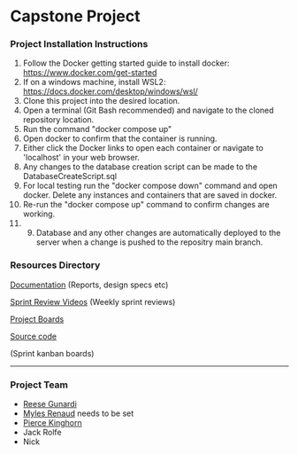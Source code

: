 # Capstone Project

### Project Installation Instructions
1. Follow the Docker getting started guide to install docker: https://www.docker.com/get-started
2. If on a windows machine, install WSL2: https://docs.docker.com/desktop/windows/wsl/
3. Clone this project into the desired location.
4. Open a terminal (Git Bash recommended) and navigate to the cloned repository location.
5. Run the command "docker compose up"
6. Open docker to confirm that the container is running.
7. Either click the Docker links to open each container or navigate to 'localhost' in your web browser.
8. Any changes to the database creation script can be made to the DatabaseCreateScript.sql
9. For local testing run the "docker compose down" command and open docker. Delete any instances and containers that are saved in docker.
10. Re-run the "docker compose up" command to confirm changes are working.
11. 9. Database and any other changes are automatically deployed to the server when a change is pushed to the repositry main branch.


### Resources Directory

[Documentation](https://cqu365-my.sharepoint.com/:f:/g/personal/jack_rolfe_cqumail_com/EtysiLwBA1NOqG0zRGE6OJMBX_W6052omkSvq99B6_lfXA?e=rdQcFr) (Reports, design specs etc)

[Sprint Review Videos](https://drive.google.com/drive/u/1/folders/13LeweaKCsdYLkrc6tjZeUculwS8SzRbZ) (Weekly sprint reviews)

[Project Boards](https://github.com/RJGY/capstoneproject/projects/3) 

[Source code](https://github.com/RJGY/capstoneproject)

(Sprint kanban boards)
___

### Project Team
- [Reese Gunardi](https://github.com/RJGY)
- [Myles Renaud](https://google.com.au "Link not set") needs to be set
- [Pierce Kinghorn](https://github.com/PierceKH) 
- Jack Rolfe
- Nick 
